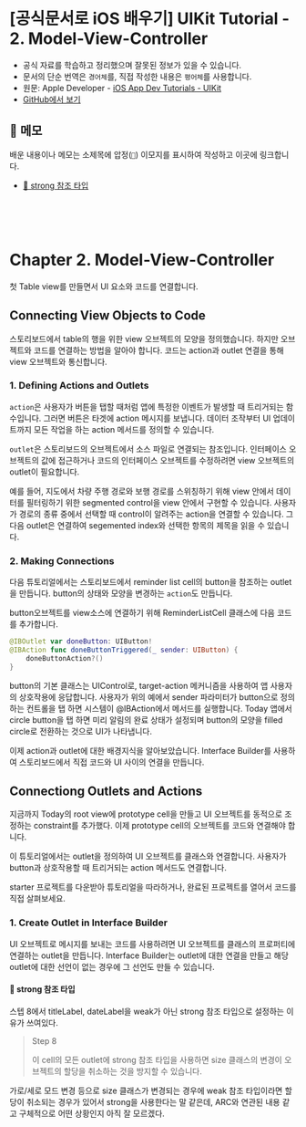 # [공식문서로 iOS 배우기] UIKit Tutorial - 2. Model-View-Controller

- 공식 자료를 학습하고 정리했으며 잘못된 정보가 있을 수 있습니다.
- 문서의 단순 번역은 `경어체`를, 직접 작성한 내용은 `평어체`를 사용합니다.
- 원문: Apple Developer - [iOS App Dev Tutorials - UIKit](https://developer.apple.com/tutorials/app-dev-training)
- [GitHub에서 보기](https://github.com/KyungminLeeDev/learning-with-apple-official-resources)

## 📌 메모

배운 내용이나 메모는 소제목에 압정(`📌`) 이모지를 표시하여 작성하고 이곳에 링크합니다.

- [📌 strong 참조 타입](#-strong-참조-타입)

<br/><br/><br/>



# Chapter 2. Model-View-Controller

첫 Table view를 만들면서 UI 요소와 코드를 연결합니다.

## Connecting View Objects to Code

스토리보드에서 table의 행을 위한 view 오브젝트의 모양을 정의했습니다. 하지만 오브젝트와 코드를 연결하는 방법을 알아야 합니다. 코드는 action과 outlet 연결을 통해  view 오브젝트와 통신합니다.

### 1. Defining Actions and Outlets

`action`은 사용자가 버튼을 탭할 때처럼 앱에 특정한 이벤트가 발생할 때 트리거되는 함수입니다. 그러면 버튼은 타겟에 action 메시지를 보냅니다. 데이터 조작부터 UI 업데이트까지 모든 작업을 하는 action 메서드를 정의할 수 있습니다.  
  
`outlet`은 스토리보드의 오브젝트에서 소스 파일로 연결되는 참조입니다. 인터페이스 오브젝트의 값에 접근하거나 코드의 인터페이스 오브젝트를 수정하려면 view 오브젝트의 outlet이 필요합니다.  
  
예를 들어, 지도에서 차량 주행 경로와 보행 경로를 스위칭하기 위해 view 안에서 데이터를 필터링하기 위한 segmented control을 view 안에서 구현할 수 있습니다. 사용자가 경로의 종류 중에서 선택할 때 control이 알려주는 action을 연결할 수 있습니다. 그 다음 outlet은 연결하여 segemented index와 선택한 항목의 제목을 읽을 수 있습니다.

### 2. Making Connections

다음 튜토리얼에서는 스토리보드에서 reminder list cell의 button을 참조하는 outlet을 만듭니다. button의 상태와 모양을 변경하는 `action`도 만듭니다.  
  
button오브젝트를 view소스에 연결하기 위해 ReminderListCell 클래스에 다음 코드를 추가합니다.

~~~swift
@IBOutlet var doneButton: UIButton!
@IBAction func doneButtonTriggered(_ sender: UIButton) {
    doneButtonAction?()
}
~~~

button의 기본 클래스는 UIControl로, target-action 메커니즘을 사용하여 앱 사용자의 상호작용에 응답합니다. 사용자가 위의 예에서 sender 파라미터가 button으로 정의하는 컨트롤을 탭 하면 시스템이 @IBAction에서 메서드를 실행합니다. Today 앱에서 circle button을 탭 하면 미리 알림의 완료 상태가 설정되며 button의 모양을 filled circle로 전환하는 것으로 UI가 나타냅니다.  

이제 action과 outlet에 대한 배경지식을 알아보았습니다. Interface Builder를 사용하여 스토리보드에서 직접 코드와 UI 사이의 연결을 만듭니다.



## Connectiong Outlets and Actions

지금까지 Today의 root view에 prototype cell을 만들고 UI 오브젝트를 동적으로 조정하는 constraint를 추가했다. 이제 prototype cell의 오브젝트를 코드와 연결해야 합니다.  
  
이 튜토리얼에서는 outlet을 정의하여 UI 오브젝트를 클래스와 연결합니다. 사용자가 button과 상호작용할 때 트리거되는 action 메서드도 연결합니다.  
  
starter 프로젝트를 다운받아 튜토리얼을 따라하거나, 완료된 프로젝트를 열어서 코드를 직접 살펴보세요.

### 1. Create Outlet in Interface Builder

UI 오브젝트로 메시지를 보내는 코드를 사용하려면 UI 오브젝트를 클래스의 프로퍼티에 연결하는 outlet을 만듭니다. Interface Builder는 outlet에 대한 연결을 만들고 해당 outlet에 대한 선언이 없는 경우에 그 선언도 만들 수 있습니다.  

#### 📌 strong 참조 타입

스텝 8에서 titleLabel, dateLabel을 weak가 아닌 strong 참조 타입으로 설정하는 이유가 쓰여있다.

> Step 8  
>  
> 이 cell의 모든 outlet에 strong 참조 타입을 사용하면 size 클래스의 변경이 오브젝트의 할당을 취소하는 것을 방지할 수 있습니다.

가로/세로 모드 변경 등으로 size 클래스가 변경되는 경우에 weak 참조 타입이라면 할당이 취소되는 경우가 있어서 strong을 사용한다는 말 같은데, ARC와 연관된 내용 같고 구체적으로 어떤 상황인지 아직 잘 모르겠다.

